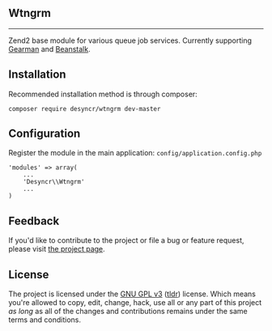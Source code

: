 ## Wtngrm
---

Zend2 base module for various queue job services. Currently supporting [Gearman][4] and [Beanstalk][5].

## Installation

Recommended installation method is through composer:

    composer require desyncr/wtngrm dev-master

## Configuration

Register the module in the main application: `config/application.config.php`

    'modules' => array(
        ...
        'Desyncr\\Wtngrm'
        ...
    )

## Feedback

If you'd like to contribute to the project or file a bug or feature request, please visit [the project page][1].

## License

The project is licensed under the [GNU GPL v3][2] ([tldr][3]) license. Which means you're allowed to copy, edit, change, hack, use all or any part of this project *as long* as all of the changes and contributions remains under the same terms and conditions.

[1]: https://github.com/desyncr/wtngrm/
[2]: http://www.gnu.org/licenses/gpl.html
[3]: http://www.tldrlegal.com/license/gnu-general-public-lic
[4]: http://gearman.org/
[5]: http://kr.github.io/beanstalkd/
